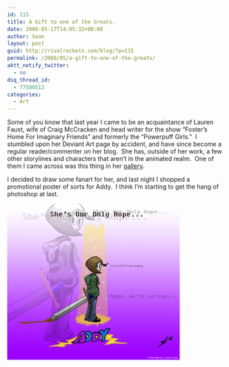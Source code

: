 ```yaml
---
id: 115
title: A Gift to one of the Greats.
date: 2008-05-17T14:05:32+00:00
author: Sean
layout: post
guid: http://rivalrockets.com/blog/?p=115
permalink: /2008/05/a-gift-to-one-of-the-greats/
aktt_notify_twitter:
  - no
dsq_thread_id:
  - 77580512
categories:
  - Art
---
```

Some of you know that last year I came to be an acquaintance of Lauren Faust, wife of Craig McCracken and head writer for the show &#8220;Foster&#8217;s Home For Imaginary Friends&#8221; and formerly the &#8220;Powerpuff Girls.&#8221;  I stumbled upon her Deviant Art page by accident, and have since become a regular reader/commenter on her blog.  She has, outside of her work, a few other storylines and characters that aren&#8217;t in the animated realm.  One of them I came across was this thing in her <a href="http://fyre-flye.deviantart.com/art/ADDY-23292808" target="_blank">gallery</a>.

I decided to draw some fanart for her, and last night I shopped a promotional poster of sorts for Addy.  I think I&#8217;m starting to get the hang of photoshop at last.

[<img class="alignnone size-medium wp-image-116" title="Addy" src="/content/2008/05/addy-copy-400x363.jpg" alt="\" width="400" height="363" />](/content/2008/05/addy-copy.jpg)